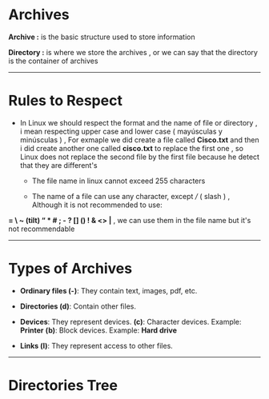# Archives 

**Archive :** is the basic structure used to store information 

**Directory :** is where we store the archives , or we can say that the directory is the container of archives

***
# Rules to Respect

- In Linux we should respect the format and the name of file or directory , i mean respecting upper case and lower case ( mayúsculas y minúsculas ) , For exmaple we did create a file called **Cisco.txt** and then i did create another one called **cisco.txt** to replace the first one , so Linux does not replace the second file by the first file because he detect that they are different's
 
  - The file name in linux cannot exceed 255 characters
 
  - The name of a file can use any character, except */* ( slash ) , Although it is not recommended to use:
    
**= \ ~ (tilt) “ * # ; - ? [] () ! & <> |** ,  we can use them in the file name but it's not recommendable 


***


# Types of Archives

- **Ordinary files (-)**: They contain text, images, pdf, etc.

- **Directories (d)**: Contain other files.

- **Devices**: They represent devices.
**(c)**: Character devices. Example: **Printer**
**(b)**: Block devices. Example: **Hard drive**

 - **Links (l)**: They represent access to other files.

***

# Directories Tree
